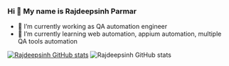 

<!--
**Rajdeepsinhhparmar/Rajdeepsinhhparmar** is a ✨ _special_ ✨ repository because its `README.md` (this file) appears on your GitHub profile.

Here are some ideas to get you started:

- 🔭 I’m currently working on ...
- 🌱 I’m currently learning ...
- 👯 I’m looking to collaborate on ...
- 🤔 I’m looking for help with ...
- 💬 Ask me about ...
- 📫 How to reach me: ...
- 😄 Pronouns: ...
- ⚡ Fun fact: ...
-->
### Hi 👋 My name is Rajdeepsinh Parmar

- 🔭 I’m currently working as QA automation engineer
- 🌱 I’m currently learning web automation, appium automation, multiple QA tools automation

[![Rajdeepsinh GitHub stats](https://github-readme-stats.vercel.app/api?username=rajdeepsinhhparmar)](https://github.com/rajdeeosinhhparmar/github-readme-stats)
![Rajdeepsinh GitHub stats](https://github-readme-stats.vercel.app/api?username=rajdeepsinhhparmar&show_icons=true)

